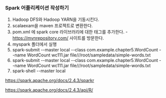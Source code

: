 ### Spark 어플리케이션 작성하기

1. Hadoop DFS와 Hadoop YARN을 기동시킨다.
2. scalaexam을 maven 프로젝트로 변환한다.
3.  pom.xml 에 spark core 라이브러리에 대한 <dependency> 태그를 추가한다. - https://mvnrepository.com/ 사이트를 방문한다.
4. myspark 폴더에서 실행
5. spark-submit --master local --class com.example.chapter5.WordCount --name WordCount wc111.jar file///root/sampledata/simple-words.txt
6. spark-submit --master local --class com.example.chapter5.WordCount --name WordCount wc111.jar file///root/sampledata/simple-words.txt
7. spark-shell --master local



https://spark.apache.org/docs/2.4.3/sparkr

https://spark.apache.org/docs/2.4.3/api/R/